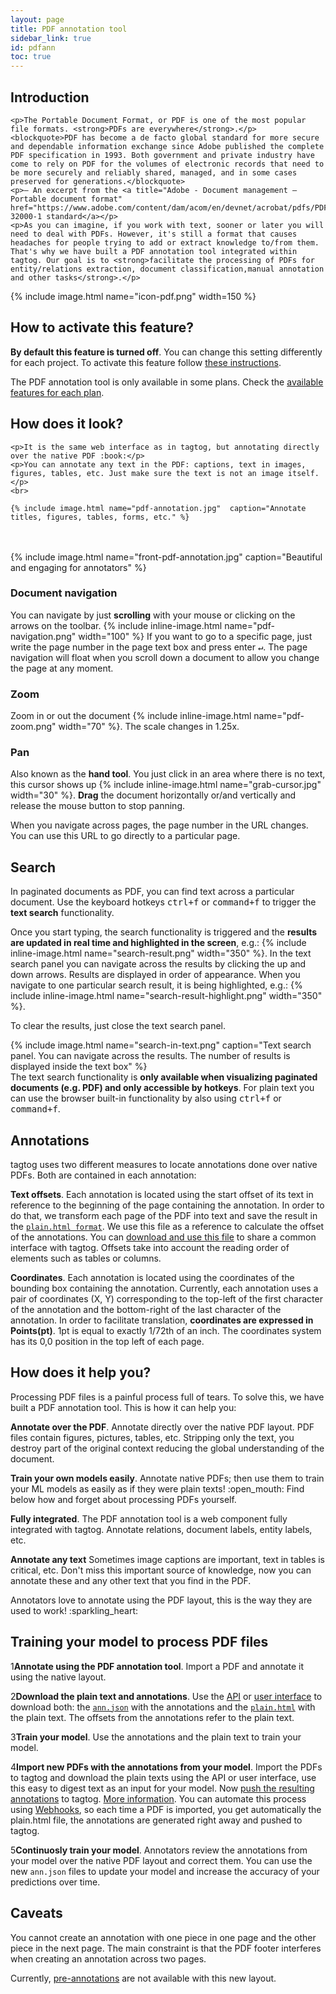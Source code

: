 ```yaml
---
layout: page
title: PDF annotation tool
sidebar_link: true
id: pdfann
toc: true
---
```

<div class="page-section">
  <div class="two-third-col">
    <h2>Introduction</h2>

    <p>The Portable Document Format, or PDF is one of the most popular file formats. <strong>PDFs are everywhere</strong>.</p>
    <blockquote>PDF has become a de facto global standard for more secure and dependable information exchange since Adobe published the complete PDF specification in 1993. Both government and private industry have come to rely on PDF for the volumes of electronic records that need to be more securely and reliably shared, managed, and in some cases preserved for generations.</blockquote>
    <p>— An excerpt from the <a title="Adobe - Document management — Portable document format" href="https://www.adobe.com/content/dam/acom/en/devnet/acrobat/pdfs/PDF32000_2008.pdf">ISO 32000-1 standard</a></p>
    <p>As you can imagine, if you work with text, sooner or later you will need to deal with PDFs. However, it's still a format that causes headaches for people trying to add or extract knowledge to/from them. That's why we have built a PDF annotation tool integrated within tagtog. Our goal is to <strong>facilitate the processing of PDFs for entity/relations extraction, document classification,manual annotation and other tasks</strong>.</p>

  </div>
  <div class="one-third-col">
    {% include image.html name="icon-pdf.png" width=150 %}
  </div>
</div>

<div class="page-section">
  <div class="two-third-col">
    <h2>How to activate this feature?</h2>
    <p><strong>By default this feature is turned off</strong>. You can change this setting differently for each project. To activate this feature follow <a title="tagtog - Activate PDF native tool" href="projects.html#pdf">these instructions</a>.</p>
  </div>
  <div class="one-third-col">
    <div class="message">The PDF annotation tool is only available in some plans. Check the <a title="tagtog - plans" href="https://tagtog.net/-pricing">available features for each plan</a>.</div>
  </div>
</div>

<div class="page-section">
  <div class="two-third-col">
    <h2>How does it look?</h2>

    <p>It is the same web interface as in tagtog, but annotating directly over the native PDF :book:</p>
    <p>You can annotate any text in the PDF: captions, text in images, figures, tables, etc. Just make sure the text is not an image itself.</p>
    <br>

    {% include image.html name="pdf-annotation.jpg"  caption="Annotate titles, figures, tables, forms, etc." %}

  </div>
  <div class="one-third-col">
  <br><br>
  {% include image.html name="front-pdf-annotation.jpg" caption="Beautiful and engaging for annotators" %}
  </div>
  <div class="two-third-col">
    <h3>Document navigation</h3>
    <p>You can navigate by just <strong>scrolling</strong> with your mouse or clicking on the arrows on the toolbar. {% include inline-image.html name="pdf-navigation.png" width="100" %} If you want to go to a specific page, just write the page number in the page text box and press enter <kbd>↵</kbd>. The page navigation will float when you scroll down a document to allow you change the page at any moment.</p>
    <h3>Zoom</h3>
    <p>Zoom in or out the document {% include inline-image.html name="pdf-zoom.png" width="70" %}. The scale changes in 1.25x.</p>
    <h3>Pan</h3>
    <p>Also known as the <strong>hand tool</strong>. You just click in an area where there is no text, this cursor shows up {% include inline-image.html name="grab-cursor.jpg" width="30" %}. <strong>Drag</strong> the document horizontally or/and vertically and release the mouse button to stop panning.</p>

  </div>

  <div class="one-third-col">
    <div class="message">
      When you navigate across pages, the page number in the URL changes. You can use this URL to go directly to a particular page.
    </div>
  </div>
</div>

<div class="page-section">
  <div class="two-third-col">
    <h2>Search</h2>
    <p>In paginated documents as PDF, you can find text across a particular document. Use the keyboard hotkeys <kbd>ctrl+f</kbd> or <kbd>command+f</kbd> to trigger the <strong>text search</strong> functionality.</p>
    <p>Once you start typing, the search functionality is triggered and the <strong>results are updated in real time and highlighted in the screen</strong>, e.g.: {% include inline-image.html name="search-result.png" width="350" %}. In the text search panel you can navigate across the results by clicking the up and down arrows. Results are displayed in order of appearance. When you navigate to one particular search result, it is being highlighted, e.g.: {% include inline-image.html name="search-result-highlight.png" width="350" %}.</p>
    <p>To clear the results, just close the text search panel.</p>
  </div>
  <div class="one-third-col">
    {% include image.html name="search-in-text.png" caption="Text search panel. You can navigate across the results. The number of results is displayed inside the text box" %}
    <div class="message">
      The text search functionality is <strong>only available when visualizing paginated documents (e.g. PDF) and only accessible by hotkeys</strong>. For plain text you can use the browser built-in functionality by also using <kbd>ctrl+f</kbd> or <kbd>command+f</kbd>.
    </div>
  </div>
</div>


<div class="page-section">
  <div class="two-third-col">
    <h2>Annotations</h2>
    <p>tagtog uses two different measures to locate annotations done over native PDFs. Both are contained in each annotation:</p>
    <p class="list-item"><span class="list-item-1"></span><strong>Text offsets</strong>. Each annotation is located using the start offset of its text in reference to the beginning of the page containing the annotation. In order to do that, we transform each page of the PDF into text and save the result in the <code><a title="tagtog - ann.doc - plain.html format" href="anndoc.html#plain-html">plain.html format</a></code>. We use this file as a reference to calculate the offset of the annotations. You can <a title="tagtog - web editor - view output mode" href="webeditor.html#view-output-mode">download and use this file</a> to share a common interface with tagtog. Offsets take into account the reading order of elements such as tables or columns.</p>
    <p class="list-item"><span class="list-item-2"></span><strong>Coordinates</strong>. Each annotation is located using the coordinates of the bounding box containing the annotation. Currently, each annotation uses a pair of coordinates (X, Y) corresponding to the top-left of the first character of the annotation and the bottom-right of the last character of the annotation. In order to facilitate translation, <strong>coordinates are expressed in Points(pt)</strong>. 1pt is equal to exactly 1/72th of an inch. The coordinates system has its 0,0 position in the top left of each page.</p>
  </div>
  <div class="one-third-col"></div>
</div>


<div class="page-section">
  <div class="two-third-col">
    <h2>How does it help you?</h2>
    <p>Processing PDF files is a painful process full of tears. To solve this, we have built a PDF annotation tool. This is how it can help you:</p>
    <p class="list-item"><span class="list-item-1"></span><strong>Annotate over the PDF</strong>. Annotate directly over the native PDF layout. PDF files contain figures, pictures, tables, etc. Stripping only the text, you destroy part of the original context reducing the global understanding of the document.</p>
    <p class="list-item"><span class="list-item-2"></span><strong>Train your own models easily</strong>. Annotate native PDFs; then use them to train your ML models as easily as if they were plain texts! :open_mouth: Find below how and forget about processing PDFs yourself.</p>
    <p class="list-item"><span class="list-item-3"></span><strong>Fully integrated</strong>. The PDF annotation tool is a web component fully integrated with tagtog. Annotate relations, document labels, entity labels, etc.</p>
    <p class="list-item"><span class="list-item-4"></span><strong>Annotate any text</strong> Sometimes image captions are important, text in tables is critical, etc. Don't miss this important source of knowledge, now you can annotate these and any other text that you find in the PDF.</p>
  </div>
  <div class="one-third-col">
    <div class="message">
      Annotators love to annotate using the PDF layout, this is the way they are used to work! :sparkling_heart:
    </div>
  </div>
</div>

<div class="page-section">
  <div class="two-third-col">
    <h2>Training your model to process PDF files</h2>
    <p class="numbered-item"><span class="number-1">1</span><strong>Annotate using the PDF annotation tool</strong>. Import a PDF and annotate it using the native layout.</p>
    <p class="numbered-item"><span class="number-2">2</span><strong>Download the plain text and annotations</strong>. Use the <a title="tagtog - API - Get existing documents" href="API_documents_v1.html#get-existing-documents-get">API</a> or <a title="tagtog - web editor - view output mode" href="webeditor.html#view-output-mode">user interface</a> to download both: the <code><a title="tagtog - ann.json format" href="anndoc.html#ann-json">ann.json</a></code> with the annotations and the <code><a title="tagtog - plain.html format" href="anndoc.html#plain-html">plain.html</a></code> with the plain text. The offsets from the annotations refer to the plain text.</p>
    <p class="numbered-item"><span class="number-3">3</span><strong>Train your model</strong>. Use the annotations and the plain text to train your model.</p>
    <p class="numbered-item"><span class="number-4">4</span><strong>Import new PDFs with the annotations from your model</strong>. Import the PDFs to tagtog and download the plain texts using the API or user interface, use this easy to digest text as an input for your model. Now <a title="tagtog - API - Import annotated documents" href="API_documents_v1.html#import-annotated-documents-post">push the resulting annotations</a> to tagtog. <a title="tagtog - Train your own models" href="train-your-own-models.html">More information</a>.
    You can automate this process using <a title="tagtog - project - webhooks" href="projects.html#webhooks">Webhooks</a>, so each time a PDF is imported, you get automatically the plain.html file, the annotations are generated right away and pushed to tagtog. </p>
    <p class="numbered-item"><span class="number-5">5</span><strong>Continuosly train your model</strong>. Annotators review the annotations from your model over the native PDF layout and correct them. You can use the new <code>ann.json</code> files to update your model and increase the accuracy of your predictions over time.</p>

  </div>
  <div class="one-third-col">
  </div>
</div>

<div class="page-section">
  <div class="two-third-col">
    <h2>Caveats</h2>
    <p class="list-item"><span class="list-item-1"></span>You cannot create an annotation with one piece in one page and the other piece in the next page. The main constraint is that the PDF footer interferes when creating an annotation across two pages.</p>
    <p class="list-item"><span class="list-item-2"></span>Currently, <a title="tagtog - preannotations" href="webeditor.html#pre-annotations">pre-annotations</a> are not available with this new layout.</p>
  </div>
  <div class="one-third-col">
  </div>
</div>
